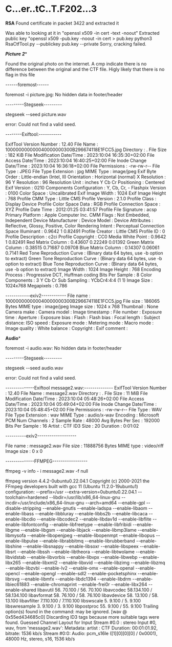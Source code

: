# C...er..tC..T.F202...3

******RSA******
Found certificate in packet 3422 and extracted it

Was able to looking at it in "openssl x509 -in cert -text -noout"
Extracted public key "openssl x509 -pub.key -noout -in cert > pub.key
python3 RsaCtfTool.py --publickey pub.key --private
Sorry, cracking failed.

*****Picture 2******

Found the original photo on the internet. A cmp indicate there is no difference between the original and the CTF file. Higly likely that there is no flag in this file

------foremost------

foremost -i picture.jpg: No hidden data in footer/header

---------Stegseek---------

stegseek --seed picture.wav

error: Could not find a valid seed.

--------Exiftool:-----------

ExifTool Version Number         : 12.40
File Name                       : 100000000000040000000300B296674118E1FCC5.jpg
Directory                       : .
File Size                       : 182 KiB
File Modification Date/Time     : 2023:10:04 16:35:30+02:00
File Access Date/Time           : 2023:10:04 16:40:25+02:00
File Inode Change Date/Time     : 2023:10:04 16:36:18+02:00
File Permissions                : -rw-rw-r--
File Type                       : JPEG
File Type Extension             : jpg
MIME Type                       : image/jpeg
Exif Byte Order                 : Little-endian (Intel, II)
Orientation                     : Horizontal (normal)
X Resolution                    : 96
Y Resolution                    : 96
Resolution Unit                 : inches
Y Cb Cr Positioning             : Centered
Exif Version                    : 0210
Components Configuration        : Y, Cb, Cr, -
Flashpix Version                : 0100
Color Space                     : Uncalibrated
Exif Image Width                : 1024
Exif Image Height               : 768
Profile CMM Type                : Little CMS
Profile Version                 : 2.1.0
Profile Class                   : Display Device Profile
Color Space Data                : RGB
Profile Connection Space        : XYZ
Profile Date Time               : 2012:01:25 03:41:57
Profile File Signature          : acsp
Primary Platform                : Apple Computer Inc.
CMM Flags                       : Not Embedded, Independent
Device Manufacturer             :
Device Model                    :
Device Attributes               : Reflective, Glossy, Positive, Color
Rendering Intent                : Perceptual
Connection Space Illuminant     : 0.9642 1 0.82491
Profile Creator                 : Little CMS
Profile ID                      : 0
Profile Description             : c2ci
Profile Copyright               : CC0
Media White Point               : 0.9642 1 0.82491
Red Matrix Column               : 0.43607 0.22249 0.01392
Green Matrix Column             : 0.38515 0.71687 0.09708
Blue Matrix Column              : 0.14307 0.06061 0.7141
Red Tone Reproduction Curve     : (Binary data 64 bytes, use -b option to extract)
Green Tone Reproduction Curve   : (Binary data 64 bytes, use -b option to extract)
Blue Tone Reproduction Curve    : (Binary data 64 bytes, use -b option to extract)
Image Width                     : 1024
Image Height                    : 768
Encoding Process                : Progressive DCT, Huffman coding
Bits Per Sample                 : 8
Color Components                : 3
Y Cb Cr Sub Sampling            : YCbCr4:4:4 (1 1)
Image Size                      : 1024x768
Megapixels                      : 0.786

------------exiv2------------
File name       : 100000000000040000000300B296674118E1FCC5.jpg
File size       : 186065 Bytes
MIME type       : image/jpeg
Image size      : 1024 x 768
Thumbnail       : None
Camera make     :
Camera model    :
Image timestamp :
File number     :
Exposure time   :
Aperture        :
Exposure bias   :
Flash           :
Flash bias      :
Focal length    :
Subject distance:
ISO speed       :
Exposure mode   :
Metering mode   :
Macro mode      :
Image quality   :
White balance   :
Copyright       :
Exif comment    :


****Audio*****

foremost -i audio.wav: No hidden data in footer/header

---------Stegseek---------

stegseek --seed audio.wav

error: Could not find a valid seed.

--------------Exiftool message2.wav:--------------
ExifTool Version Number         : 12.40
File Name                       : message2.wav
Directory                       : .
File Size                       : 11 MiB
File Modification Date/Time     : 2023:10:04 05:48:26+02:00
File Access Date/Time           : 2023:10:04 05:49:04+02:00
File Inode Change Date/Time     : 2023:10:04 05:48:45+02:00
File Permissions                : -rw-rw-r--
File Type                       : WAV
File Type Extension             : wav
MIME Type                       : audio/x-wav
Encoding                        : Microsoft PCM
Num Channels                    : 2
Sample Rate                     : 48000
Avg Bytes Per Sec               : 192000
Bits Per Sample                 : 16
Artist                          : CTF
ID3 Size                        : 20
Duration                        : 0:01:02

----------exiv2-------------------

File name       : message2.wav
File size       : 11888756 Bytes
MIME type       : video/riff
Image size      : 0 x 0

--------------FFMPEG-----------------

ffmpeg -v info - i message2.wav -f null

ffmpeg version 4.4.2-0ubuntu0.22.04.1 Copyright (c) 2000-2021 the FFmpeg developers
  built with gcc 11 (Ubuntu 11.2.0-19ubuntu1)
  configuration: --prefix=/usr --extra-version=0ubuntu0.22.04.1 --toolchain=hardened --libdir=/usr/lib/x86_64-linux-gnu --incdir=/usr/include/x86_64-linux-gnu --arch=amd64 --enable-gpl --disable-stripping --enable-gnutls --enable-ladspa --enable-libaom --enable-libass --enable-libbluray --enable-libbs2b --enable-libcaca --enable-libcdio --enable-libcodec2 --enable-libdav1d --enable-libflite --enable-libfontconfig --enable-libfreetype --enable-libfribidi --enable-libgme --enable-libgsm --enable-libjack --enable-libmp3lame --enable-libmysofa --enable-libopenjpeg --enable-libopenmpt --enable-libopus --enable-libpulse --enable-librabbitmq --enable-librubberband --enable-libshine --enable-libsnappy --enable-libsoxr --enable-libspeex --enable-libsrt --enable-libssh --enable-libtheora --enable-libtwolame --enable-libvidstab --enable-libvorbis --enable-libvpx --enable-libwebp --enable-libx265 --enable-libxml2 --enable-libxvid --enable-libzimg --enable-libzmq --enable-libzvbi --enable-lv2 --enable-omx --enable-openal --enable-opencl --enable-opengl --enable-sdl2 --enable-pocketsphinx --enable-librsvg --enable-libmfx --enable-libdc1394 --enable-libdrm --enable-libiec61883 --enable-chromaprint --enable-frei0r --enable-libx264 --enable-shared
  libavutil      56. 70.100 / 56. 70.100
  libavcodec     58.134.100 / 58.134.100
  libavformat    58. 76.100 / 58. 76.100
  libavdevice    58. 13.100 / 58. 13.100
  libavfilter     7.110.100 /  7.110.100
  libswscale      5.  9.100 /  5.  9.100
  libswresample   3.  9.100 /  3.  9.100
  libpostproc    55.  9.100 / 55.  9.100
Trailing option(s) found in the command: may be ignored.
[wav @ 0x55ed434685c0] Discarding ID3 tags because more suitable tags were found.
Guessed Channel Layout for Input Stream #0.0 : stereo
Input #0, wav, from 'message2.wav':
  Metadata:
    artist          : CTF
  Duration: 00:01:01.92, bitrate: 1536 kb/s
  Stream #0:0: Audio: pcm_s16le ([1][0][0][0] / 0x0001), 48000 Hz, stereo, s16, 1536 kb/s
